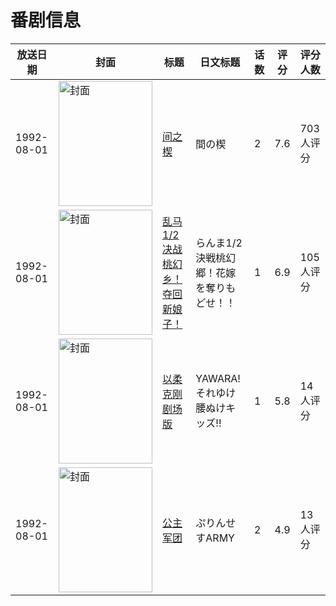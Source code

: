 # 番剧信息

|放送日期|封面|标题|日文标题|话数|评分|评分人数|
|---|---|---|---|---|---|---|
|1992-08-01|<img src="https://lain.bgm.tv/pic/cover/c/b5/b0/2909_9CDc5.jpg" alt="封面" style="width:150px;height:200px;object-fit:cover;">|[间之楔](https://bangumi.tv/subject/2909)|間の楔|2|7.6|703人评分|
|1992-08-01|<img src="https://lain.bgm.tv/pic/cover/c/1e/88/22509_1OHa8.jpg" alt="封面" style="width:150px;height:200px;object-fit:cover;">|[乱马1/2 决战桃幻乡！夺回新娘子！](https://bangumi.tv/subject/22509)|らんま1/2 決戦桃幻郷！花嫁を奪りもどせ！！|1|6.9|105人评分|
|1992-08-01|<img src="https://lain.bgm.tv/pic/cover/c/b7/dc/68572_LN1wl.jpg" alt="封面" style="width:150px;height:200px;object-fit:cover;">|[以柔克刚 剧场版](https://bangumi.tv/subject/68572)|YAWARA! それゆけ腰ぬけキッズ!!|1|5.8|14人评分|
|1992-08-01|<img src="https://lain.bgm.tv/pic/cover/c/60/1d/77606_0C1cV.jpg" alt="封面" style="width:150px;height:200px;object-fit:cover;">|[公主军团](https://bangumi.tv/subject/77606)|ぷりんせすARMY|2|4.9|13人评分|
